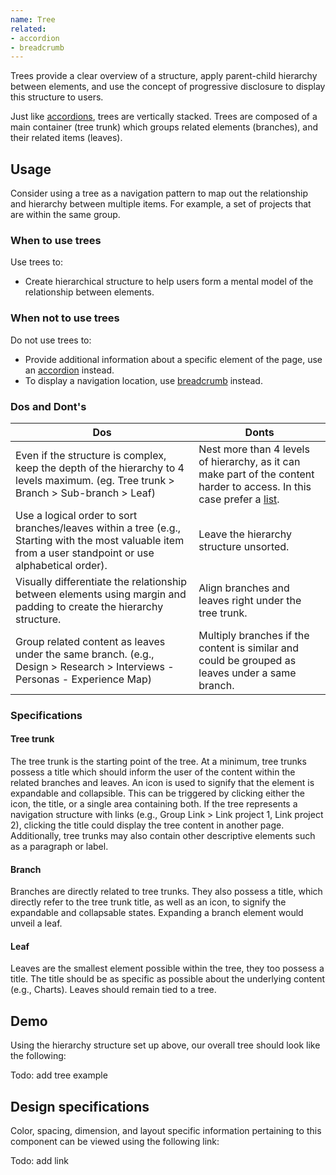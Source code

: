 ```yaml
---
name: Tree
related:
- accordion
- breadcrumb
---
```


Trees provide a clear overview of a structure, apply parent-child hierarchy between elements, and use the concept of progressive disclosure to display this structure to users.

Just like [accordions](/components/accordions), trees are vertically stacked. Trees are composed of a main container (tree trunk) which groups related elements (branches), and their related items (leaves).

## Usage

Consider using a tree as a navigation pattern to map out the relationship and hierarchy between multiple items. For example, a set of projects that are within the same group.

### When to use trees

Use trees to:
* Create hierarchical structure to help users form a mental model of the relationship between elements.

### When not to use trees

Do not use trees to:
*  Provide additional information about a specific element of the page, use an [accordion](/components/accordion) instead.
*  To display a navigation location, use [breadcrumb](/components/breadcrumb) instead.

### Dos and Dont's

| Dos | Donts |
| ------ | ------ |
| Even if the structure is complex, keep the depth of the hierarchy to 4 levels maximum. (eg. Tree trunk > Branch > Sub-branch > Leaf) | Nest more than 4 levels of hierarchy, as it can make part of the content harder to access. In this case prefer a [list](https://design.gitlab.com/components/list). |
| Use a logical order to sort branches/leaves within a tree (e.g., Starting with the most valuable item  from a user standpoint or use alphabetical order). | Leave the hierarchy structure unsorted. | 
| Visually differentiate the relationship between elements using margin and padding to create the hierarchy structure. | Align branches and leaves right under the tree trunk. | 
| Group related content as leaves under the same branch. (e.g., Design > Research > Interviews - Personas - Experience Map) | Multiply branches if the content is similar and could be grouped as leaves under a same branch. |

### Specifications

#### Tree trunk 

The tree trunk is the starting point of the tree. At a minimum, tree trunks possess a title which should inform the user of the content within the related branches and leaves. An icon is used to signify that the element is expandable and collapsible. This can be triggered by clicking either the icon, the title, or a single area containing both. If the tree represents a navigation structure with links (e.g., Group Link > Link project 1, Link project 2), clicking the title could display the tree content in another page. Additionally, tree trunks may also contain other descriptive elements such as a paragraph or label.

#### Branch

Branches are directly related to tree trunks. They also possess a title, which directly refer to the tree trunk title, as well as an icon, to signify the expandable and collapsable states. Expanding a branch element would unveil a leaf.

#### Leaf

Leaves are the smallest element possible within the tree, they too possess a title. The title should be as specific as possible about the underlying content (e.g., Charts). Leaves should remain tied to a tree.

## Demo

Using the hierarchy structure set up above, our overall tree should look like the following:

Todo: add tree example

## Design specifications

Color, spacing, dimension, and layout specific information pertaining to this component can be viewed using the following link:

Todo: add link
